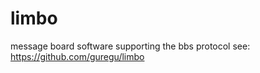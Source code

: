 limbo
=====

message board software supporting the bbs protocol
see: https://github.com/guregu/limbo